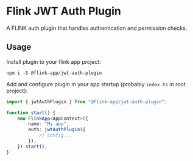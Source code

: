 # Flink JWT Auth Plugin

A FLINK auth plugin that handles authentication and permission checks.

## Usage

Install plugin to your flink app project:

```
npm i -S @flink-app/jwt-auth-plugin
```

Add and configure plugin in your app startup (probably `index.ts` in root project):

```typescript
import { jwtAuthPlugin } from "@flink-app/jwt-auth-plugin";

function start() {
    new FlinkApp<AppContext>({
        name: "My app",
        auth: jwtAuthPlugin({
            // config...
        }),
    }).start();
}
```
